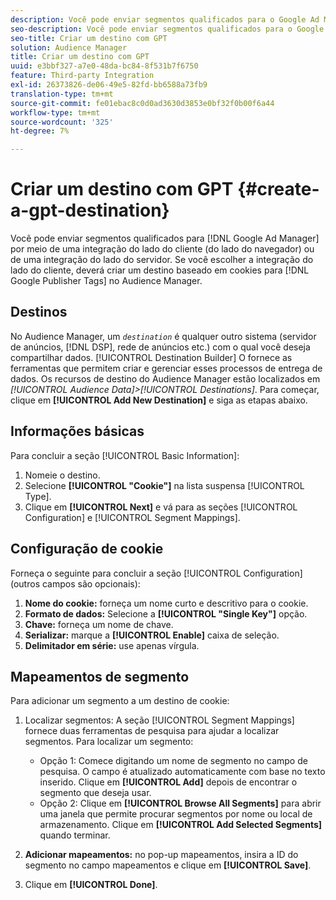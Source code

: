 ```yaml
---
description: Você pode enviar segmentos qualificados para o Google Ad Manager por meio de uma integração do lado do cliente (do lado do navegador) ou de uma integração do lado do servidor. Se você escolher a integração no lado do cliente, deve criar um destino baseado em cookies para as Tags do Google Publisher no Audience Manager.
seo-description: Você pode enviar segmentos qualificados para o Google Ad Manager por meio de uma integração do lado do cliente (do lado do navegador) ou de uma integração do lado do servidor. Se você escolher a integração no lado do cliente, deve criar um destino baseado em cookies para as Tags do Google Publisher no Audience Manager.
seo-title: Criar um destino com GPT
solution: Audience Manager
title: Criar um destino com GPT
uuid: e3bbf327-a7e0-48da-bc84-8f531b7f6750
feature: Third-party Integration
exl-id: 26373826-de06-49e5-82fd-bb6588a73fb9
translation-type: tm+mt
source-git-commit: fe01ebac8c0d0ad3630d3853e0bf32f0b00f6a44
workflow-type: tm+mt
source-wordcount: '325'
ht-degree: 7%

---
```


# Criar um destino com GPT {#create-a-gpt-destination}

Você pode enviar segmentos qualificados para [!DNL Google Ad Manager] por meio de uma integração do lado do cliente (do lado do navegador) ou de uma integração do lado do servidor. Se você escolher a integração do lado do cliente, deverá criar um destino baseado em cookies para [!DNL Google Publisher Tags] no Audience Manager.

## Destinos 

No Audience Manager, um *`destination`* é qualquer outro sistema (servidor de anúncios, [!DNL DSP], rede de anúncios etc.) com o qual você deseja compartilhar dados. [!UICONTROL Destination Builder] O fornece as ferramentas que permitem criar e gerenciar esses processos de entrega de dados. Os recursos de destino do Audience Manager estão localizados em *[!UICONTROL Audience Data]>[!UICONTROL Destinations]*. Para começar, clique em **[!UICONTROL Add New Destination]** e siga as etapas abaixo.

## Informações básicas

Para concluir a seção [!UICONTROL Basic Information]:

1. Nomeie o destino.
1. Selecione **[!UICONTROL "Cookie"]** na lista suspensa [!UICONTROL Type].
1. Clique em **[!UICONTROL Next]** e vá para as seções [!UICONTROL Configuration] e [!UICONTROL Segment Mappings].

## Configuração de cookie

Forneça o seguinte para concluir a seção [!UICONTROL Configuration] (outros campos são opcionais):

1. **Nome do cookie:** forneça um nome curto e descritivo para o cookie.
1. **Formato de dados:** Selecione a  **[!UICONTROL "Single Key"]** opção.
1. **Chave:** forneça um nome de chave.
1. **Serializar:** marque a  **[!UICONTROL Enable]** caixa de seleção.
1. **Delimitador em série:** use apenas vírgula.

## Mapeamentos de segmento

Para adicionar um segmento a um destino de cookie:

1. Localizar segmentos: A seção [!UICONTROL Segment Mappings] fornece duas ferramentas de pesquisa para ajudar a localizar segmentos. Para localizar um segmento:

   * Opção 1: Comece digitando um nome de segmento no campo de pesquisa. O campo é atualizado automaticamente com base no texto inserido. Clique em **[!UICONTROL Add]** depois de encontrar o segmento que deseja usar.
   * Opção 2: Clique em **[!UICONTROL Browse All Segments]** para abrir uma janela que permite procurar segmentos por nome ou local de armazenamento. Clique em **[!UICONTROL Add Selected Segments]** quando terminar.

1. **Adicionar mapeamentos:** no pop-up mapeamentos, insira a ID do segmento no campo mapeamentos e clique em  **[!UICONTROL Save]**.

1. Clique em **[!UICONTROL Done]**.
